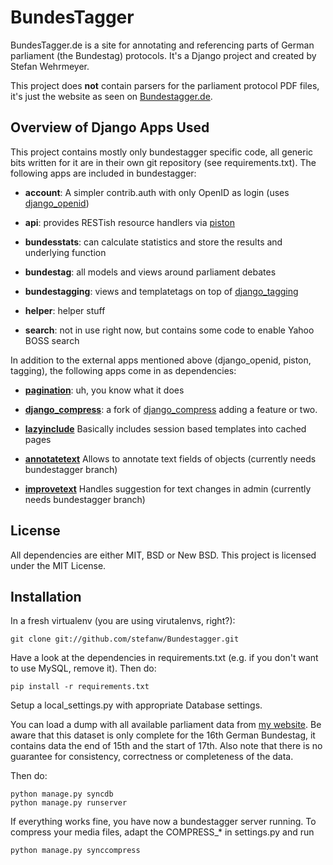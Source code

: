BundesTagger
============

BundesTagger.de is a site for annotating and referencing parts of German parliament (the Bundestag) protocols. It's a Django project and created by Stefan Wehrmeyer.

This project does __not__ contain parsers for the parliament protocol PDF files, it's just the website as seen on [Bundestagger.de](http://www.bundestagger.de).

Overview of Django Apps Used
--------

This project contains mostly only bundestagger specific code, all generic bits written for it are in their own git repository (see requirements.txt). The following apps are included in bundestagger:

* __account__: A simpler contrib.auth with only OpenID as login (uses [django_openid](http://github.com/simonw/django-openid))

* __api__: provides RESTish resource handlers via [piston](http://bitbucket.org/jespern/django-piston/overview/)

* __bundesstats__: can calculate statistics and store the results and underlying function

* __bundestag__: all models and views around parliament debates

* __bundestagging__: views and templatetags on top of [django_tagging](http://code.google.com/p/django-tagging/)

* __helper__: helper stuff

* __search__: not in use right now, but contains some code to enable Yahoo BOSS search

In addition to the external apps mentioned above (django_openid, piston, tagging), the following apps come in as dependencies:

* [__pagination__](http://code.google.com/p/django-pagination/): uh, you know what it does

* [__django_compress__](http://github.com/stefanw/django-compress): a fork of [django_compress](http://github.com/pelme/django-compress) adding a feature or two.

* [__lazyinclude__](http://github.com/stefanw/django-lazyinclude) Basically includes session based templates into cached pages

* [__annotatetext__](http://github.com/stefanw/django-annotatetext) Allows to annotate text fields of objects (currently needs bundestagger branch)

* [__improvetext__](http://github.com/stefanw/django-improvetext) Handles suggestion for text changes in admin (currently needs bundestagger branch)

License
-------

All dependencies are either MIT, BSD or New BSD. This project is licensed under the MIT License.

Installation
------------

In a fresh virtualenv (you are using virutalenvs, right?):

    git clone git://github.com/stefanw/Bundestagger.git

Have a look at the dependencies in requirements.txt (e.g. if you don't want to use MySQL, remove it). Then do:

    pip install -r requirements.txt

Setup a local_settings.py with appropriate Database settings. 

You can load a dump with all available parliament data from [my website](http://stefanwehrmeyer.com/_projects/bundestagger/downloads/bundestagger-100331.sql.gz). Be aware that this dataset is only complete for the 16th German Bundestag, it contains data the end of 15th and the start of 17th. Also note that there is no guarantee for consistency, correctness or completeness of the data.

Then do:

    python manage.py syncdb
    python manage.py runserver

If everything works fine, you have now a bundestagger server running.
To compress your media files, adapt the COMPRESS_* in settings.py and run

    python manage.py synccompress

